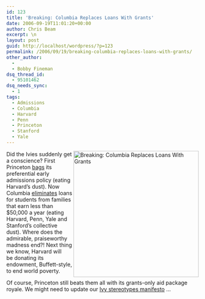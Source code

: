 ```yaml
---
id: 123
title: 'Breaking: Columbia Replaces Loans With Grants'
date: 2006-09-19T11:01:20+00:00
author: Chris Beam
excerpt: \n
layout: post
guid: http://localhost/wordpress/?p=123
permalink: /2006/09/19/breaking-columbia-replaces-loans-with-grants/
other_author:
  - 
  - Bobby Fineman
dsq_thread_id:
  - 95101462
dsq_needs_sync:
  - 1
tags:
  - Admissions
  - Columbia
  - Harvard
  - Penn
  - Princeton
  - Stanford
  - Yale
---
```

<img width="328" height="331" border="0" align="right" src="http://www.ivygateblog.com/wp-content/uploads/2006/09/moneytree.jpg" alt="Breaking: Columbia Replaces Loans With Grants" />Did the Ivies suddenly get a conscience?&nbsp;First Princeton [bags](http://www.ivygateblog.com/2006/09/if_harvard_jumped_off_a_bridge_would_princeton_too.html) its preferential early admissions policy (eating Harvard&#8217;s dust). Now Columbia [eliminates](http://media.www.columbiaspectator.com/media/storage/paper865/news/2006/09/19/News/Cu.Trades.Loans.For.Grants-2284572.shtml?sourcedomain=www.columbiaspectator.com&MIIHost=media.collegepublisher.com) loans for students from families that earn less than $50,000 a year (eating Harvard, Penn, Yale and Stanford&#8217;s collective dust). Where does the admirable, praiseworthy madness end?! Next thing we know, Harvard will be&nbsp;donating its endowment, Buffett-style, to end world poverty.

Of course, Princeton still beats them all with its grants-only aid package royale. We might need to update our [Ivy stereotypes manifesto](http://www.ivygateblog.com/2006/07/do_you_know_who_youre_dealing.html) &#8230;